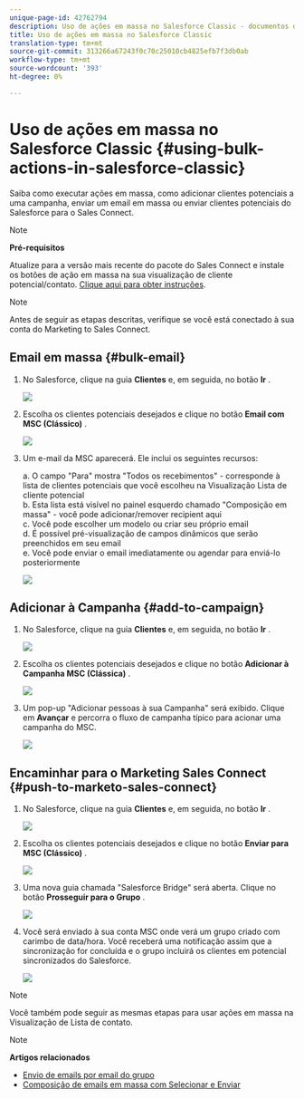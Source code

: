 ```yaml
---
unique-page-id: 42762794
description: Uso de ações em massa no Salesforce Classic - documentos do Marketo - Documentação do produto
title: Uso de ações em massa no Salesforce Classic
translation-type: tm+mt
source-git-commit: 313266a67243f0c70c25010cb4825efb7f3db0ab
workflow-type: tm+mt
source-wordcount: '393'
ht-degree: 0%

---
```



# Uso de ações em massa no Salesforce Classic {#using-bulk-actions-in-salesforce-classic}

Saiba como executar ações em massa, como adicionar clientes potenciais a uma campanha, enviar um email em massa ou enviar clientes potenciais do Salesforce para o Sales Connect.

>[!NOTE]
>
>**Pré-requisitos**
>
>Atualize para a versão mais recente do pacote do Sales Connect e instale os botões de ação em massa na sua visualização de cliente potencial/contato. [Clique aqui para obter instruções](http://s3.amazonaws.com/tout-user-store/salesforce/assets/Marketo+Sales+Engage+For+Salesforce_+Installation+and+Success+Guide.pdf).

>[!NOTE]
>
>Antes de seguir as etapas descritas, verifique se você está conectado à sua conta do Marketing to Sales Connect.

## Email em massa {#bulk-email}

1. No Salesforce, clique na guia **Clientes** e, em seguida, no botão **Ir** .

   ![](assets/one-5.png)

1. Escolha os clientes potenciais desejados e clique no botão **Email com MSC (Clássico)** .

   ![](assets/two-5.png)

1. Um e-mail da MSC aparecerá. Ele inclui os seguintes recursos:

   a. O campo &quot;Para&quot; mostra &quot;Todos os recebimentos&quot; - corresponde à lista de clientes potenciais que você escolheu na Visualização Lista de cliente potencial\
   b. Esta lista está visível no painel esquerdo chamado &quot;Composição em massa&quot; - você pode adicionar/remover recipient aqui\
   c. Você pode escolher um modelo ou criar seu próprio email\
   d. É possível pré-visualização de campos dinâmicos que serão preenchidos em seu email\
   e. Você pode enviar o email imediatamente ou agendar para enviá-lo posteriormente

   ![](assets/three-4.png)

## Adicionar à Campanha {#add-to-campaign}

1. No Salesforce, clique na guia **Clientes** e, em seguida, no botão **Ir** .

   ![](assets/four-3.png)

1. Escolha os clientes potenciais desejados e clique no botão **Adicionar à Campanha MSC (Clássica)** .

   ![](assets/five-3.png)

1. Um pop-up &quot;Adicionar pessoas à sua Campanha&quot; será exibido. Clique em **Avançar** e percorra o fluxo de campanha típico para acionar uma campanha do MSC.

   ![](assets/six.png)

## Encaminhar para o Marketing Sales Connect {#push-to-marketo-sales-connect}

1. No Salesforce, clique na guia **Clientes** e, em seguida, no botão **Ir** .

   ![](assets/seven-1.png)

1. Escolha os clientes potenciais desejados e clique no botão **Enviar para MSC (Clássico)** .

   ![](assets/eight-1.png)

1. Uma nova guia chamada &quot;Salesforce Bridge&quot; será aberta. Clique no botão **Prosseguir para o Grupo** .

   ![](assets/nine-1.png)

1. Você será enviado à sua conta MSC onde verá um grupo criado com carimbo de data/hora. Você receberá uma notificação assim que a sincronização for concluída e o grupo incluirá os clientes em potencial sincronizados do Salesforce.

   ![](assets/ten.png)

>[!NOTE]
>
>Você também pode seguir as mesmas etapas para usar ações em massa na Visualização de Lista de contato.

>[!NOTE]
>
>**Artigos relacionados**
>
>* [Envio de emails por email do grupo](http://docs.marketo.com/x/KAQ6Ag)
>* [Composição de emails em massa com Selecionar e Enviar](http://docs.marketo.com/display/public/DOCS/Composing+Bulk+Emails+with+Select+and+Send#ComposingBulkEmailswithSelectandSend-SendingEmails)

>



